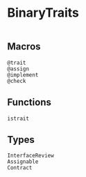 # BinaryTraits

```@contents
```

## Macros

```@docs
@trait
@assign
@implement
@check
```

## Functions

```@docs
istrait
```

## Types

```@docs
InterfaceReview
Assignable
Contract
```
